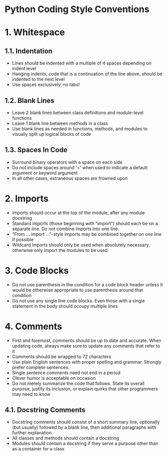 # Python Coding Style Conventions

# 1. Whitespace

## 1.1. Indentation

* Lines should be indented with a multiple of 4 spaces depending on indent level
* Hanging indents, code that is a continuation of the line above, should be indented to the next level
* Use spaces exclusively, no tabs!

## 1.2. Blank Lines

* Leave 2 blank lines between class definitions and module-level functions
* Leave 1 blank line between methods in a class
* Use blank lines as needed in functions, methods, and modules to visually split up logical blocks of code

## 1.3. Spaces In Code

* Surround binary operators with a space on each side
* Do not include spaces around '=' when used to indicate a default argument or keyword argument
* In all other cases, extraneous spaces are frowned upon

# 2. Imports


* Imports should occur at the top of the module, after any module docstring
* Standard imports (those beginning with "import") should each be on a separate line. Do not combine imports into one line.
* "From ... import ..."-style imports may be combined together on one line if possible
* Wildcard imports should only be used when absolutely necessary, otherwise only import the modules to be used

# 3. Code Blocks


* Do not use parenthesis in the condition for a code block header unless it would be otherwise appropriate to use parenthesis around that condition
* Do not use any single line code blocks. Even those with a single statement in the body should occupy multiple lines


# 4. Comments


* First and foremost, comments should be up to date and accurate. When updating code, always make sure to update any comments that refer to it
* Comments should be wrapped to 72 characters
* Use plain English sentences with proper spelling and grammar. Strongly prefer complete sentences.
* Single sentence comments need not end in a period
* Clever humor is acceptable on occasion
* Do not merely summarize the code that follows. State its overall purpose, justify its inclusion, or explain quirks that other programmers may need to know

## 4.1. Docstring Comments

* Docstring comments should consist of a short summary line, optionally (but usually) followed by a blank line, then additional paragraphs with further explanation
* All classes and methods should contain a docstring
* Modules should contain a docstring if they serve a purpose other than as a container for a class